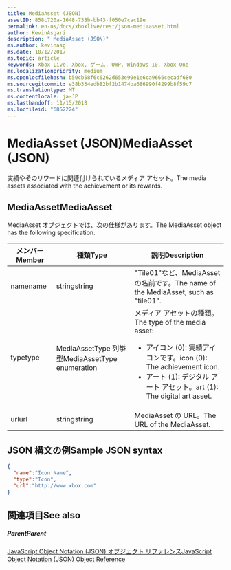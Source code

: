 ```yaml
---
title: MediaAsset (JSON)
assetID: 858c720a-1648-738b-bb43-f050e7cac19e
permalink: en-us/docs/xboxlive/rest/json-mediaasset.html
author: KevinAsgari
description: " MediaAsset (JSON)"
ms.author: kevinasg
ms.date: 10/12/2017
ms.topic: article
keywords: Xbox Live, Xbox, ゲーム, UWP, Windows 10, Xbox One
ms.localizationpriority: medium
ms.openlocfilehash: b50cb58f6c6262d653e90e1e6ca9666cecadf680
ms.sourcegitcommit: e38b334edb82bf2b1474ba686990f4299b8f59c7
ms.translationtype: MT
ms.contentlocale: ja-JP
ms.lasthandoff: 11/15/2018
ms.locfileid: "6852224"
---
```

# <a name="mediaasset-json"></a><span data-ttu-id="ee3b6-104">MediaAsset (JSON)</span><span class="sxs-lookup"><span data-stu-id="ee3b6-104">MediaAsset (JSON)</span></span>
<span data-ttu-id="ee3b6-105">実績やそのリワードに関連付けられているメディア アセット。</span><span class="sxs-lookup"><span data-stu-id="ee3b6-105">The media assets associated with the achievement or its rewards.</span></span>
<a id="ID4EN"></a>


## <a name="mediaasset"></a><span data-ttu-id="ee3b6-106">MediaAsset</span><span class="sxs-lookup"><span data-stu-id="ee3b6-106">MediaAsset</span></span>

<span data-ttu-id="ee3b6-107">MediaAsset オブジェクトでは、次の仕様があります。</span><span class="sxs-lookup"><span data-stu-id="ee3b6-107">The MediaAsset object has the following specification.</span></span>

| <span data-ttu-id="ee3b6-108">メンバー</span><span class="sxs-lookup"><span data-stu-id="ee3b6-108">Member</span></span>| <span data-ttu-id="ee3b6-109">種類</span><span class="sxs-lookup"><span data-stu-id="ee3b6-109">Type</span></span>| <span data-ttu-id="ee3b6-110">説明</span><span class="sxs-lookup"><span data-stu-id="ee3b6-110">Description</span></span>|
| --- | --- | --- |
| <span data-ttu-id="ee3b6-111">name</span><span class="sxs-lookup"><span data-stu-id="ee3b6-111">name</span></span>| <span data-ttu-id="ee3b6-112">string</span><span class="sxs-lookup"><span data-stu-id="ee3b6-112">string</span></span>| <span data-ttu-id="ee3b6-113">"Tile01"など、MediaAsset の名前です。</span><span class="sxs-lookup"><span data-stu-id="ee3b6-113">The name of the MediaAsset, such as "tile01".</span></span>|
| <span data-ttu-id="ee3b6-114">type</span><span class="sxs-lookup"><span data-stu-id="ee3b6-114">type</span></span>| <span data-ttu-id="ee3b6-115">MediaAssetType 列挙型</span><span class="sxs-lookup"><span data-stu-id="ee3b6-115">MediaAssetType enumeration</span></span>| <span data-ttu-id="ee3b6-116">メディア アセットの種類。</span><span class="sxs-lookup"><span data-stu-id="ee3b6-116">The type of the media asset:</span></span> <ul><li><span data-ttu-id="ee3b6-117">アイコン (0): 実績アイコンです。</span><span class="sxs-lookup"><span data-stu-id="ee3b6-117">icon (0): The achievement icon.</span></span></li><li><span data-ttu-id="ee3b6-118">アート (1): デジタル アート アセット。</span><span class="sxs-lookup"><span data-stu-id="ee3b6-118">art (1): The digital art asset.</span></span></li></ul> | 
| <span data-ttu-id="ee3b6-119">url</span><span class="sxs-lookup"><span data-stu-id="ee3b6-119">url</span></span>| <span data-ttu-id="ee3b6-120">string</span><span class="sxs-lookup"><span data-stu-id="ee3b6-120">string</span></span>| <span data-ttu-id="ee3b6-121">MediaAsset の URL。</span><span class="sxs-lookup"><span data-stu-id="ee3b6-121">The URL of the MediaAsset.</span></span>|

<a id="ID4EFC"></a>


## <a name="sample-json-syntax"></a><span data-ttu-id="ee3b6-122">JSON 構文の例</span><span class="sxs-lookup"><span data-stu-id="ee3b6-122">Sample JSON syntax</span></span>


```json
{
  "name":"Icon Name",
  "type":"Icon",
  "url":"http://www.xbox.com"
}

```


<a id="ID4EOC"></a>


## <a name="see-also"></a><span data-ttu-id="ee3b6-123">関連項目</span><span class="sxs-lookup"><span data-stu-id="ee3b6-123">See also</span></span>

<a id="ID4EQC"></a>


##### <a name="parent"></a><span data-ttu-id="ee3b6-124">Parent</span><span class="sxs-lookup"><span data-stu-id="ee3b6-124">Parent</span></span>

[<span data-ttu-id="ee3b6-125">JavaScript Object Notation (JSON) オブジェクト リファレンス</span><span class="sxs-lookup"><span data-stu-id="ee3b6-125">JavaScript Object Notation (JSON) Object Reference</span></span>](atoc-xboxlivews-reference-json.md)
